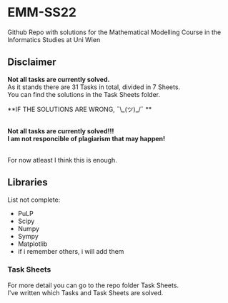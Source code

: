 # EMM-SS22
Github Repo with solutions for the Mathematical Modelling Course in the Informatics Studies at Uni Wien

## Disclaimer
**Not all tasks are currently solved.** <br>
As it stands there are 31 Tasks in total, divided in 7 Sheets. <br>
You can find the solutions in the Task Sheets folder. <br>

**IF THE SOLUTIONS ARE WRONG, ¯\\\_(ツ)\_\/¯ ** <br><br>

**Not all tasks are currently solved!!!** <br>
**I am not responcible of plagiarism that may happen!** <br><br>

For now atleast I think this is enough. <br>

## Libraries
List not complete:
- PuLP
- Scipy
- Numpy
- Sympy
- Matplotlib
- if i remember others, i will add them


### Task Sheets
For more detail you can go to the repo folder Task Sheets. <br>
I've written which Tasks and Task Sheets are solved.
